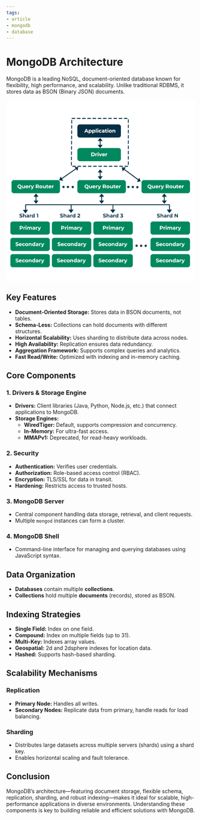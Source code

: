 ```yaml
---
tags:
- article
- mongodb
- database
---
```


# MongoDB Architecture

MongoDB is a leading NoSQL, document-oriented database known for flexibility, high performance, and scalability. Unlike traditional RDBMS, it stores data as BSON (Binary JSON) documents.

![mongodb architecture scheme](.img/mongodb-architecture.png)

## Key Features

- **Document-Oriented Storage:** Stores data in BSON documents, not tables.
- **Schema-Less:** Collections can hold documents with different structures.
- **Horizontal Scalability:** Uses sharding to distribute data across nodes.
- **High Availability:** Replication ensures data redundancy.
- **Aggregation Framework:** Supports complex queries and analytics.
- **Fast Read/Write:** Optimized with indexing and in-memory caching.

## Core Components

### 1. Drivers & Storage Engine
- **Drivers:** Client libraries (Java, Python, Node.js, etc.) that connect applications to MongoDB.
- **Storage Engines:** 
  - **WiredTiger:** Default, supports compression and concurrency.
  - **In-Memory:** For ultra-fast access.
  - **MMAPv1:** Deprecated, for read-heavy workloads.

### 2. Security
- **Authentication:** Verifies user credentials.
- **Authorization:** Role-based access control (RBAC).
- **Encryption:** TLS/SSL for data in transit.
- **Hardening:** Restricts access to trusted hosts.

### 3. MongoDB Server
- Central component handling data storage, retrieval, and client requests.
- Multiple `mongod` instances can form a cluster.

### 4. MongoDB Shell
- Command-line interface for managing and querying databases using JavaScript syntax.

## Data Organization

- **Databases** contain multiple **collections**.
- **Collections** hold multiple **documents** (records), stored as BSON.

## Indexing Strategies

- **Single Field:** Index on one field.
- **Compound:** Index on multiple fields (up to 31).
- **Multi-Key:** Indexes array values.
- **Geospatial:** 2d and 2dsphere indexes for location data.
- **Hashed:** Supports hash-based sharding.

## Scalability Mechanisms

### Replication
- **Primary Node:** Handles all writes.
- **Secondary Nodes:** Replicate data from primary, handle reads for load balancing.

### Sharding
- Distributes large datasets across multiple servers (shards) using a shard key.
- Enables horizontal scaling and fault tolerance.

## Conclusion

MongoDB’s architecture—featuring document storage, flexible schema, replication, sharding, and robust indexing—makes it ideal for scalable, high-performance applications in diverse environments. Understanding these components is key to building reliable and efficient solutions with MongoDB.
